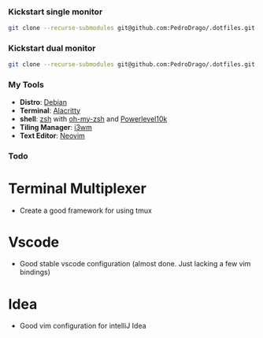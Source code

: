### Kickstart single monitor
```bash
git clone --recurse-submodules git@github.com:PedroDrago/.dotfiles.git && cd .dotfiles && ./install single
```

### Kickstart dual monitor
```bash
git clone --recurse-submodules git@github.com:PedroDrago/.dotfiles.git && cd .dotfiles && ./install dual
```

### My Tools
- **Distro**: [Debian](https://www.debian.org/)
- **Terminal**: [Alacritty](https://github.com/alacritty/alacritty)
- **shell**: [zsh](https://www.zsh.org/) with [oh-my-zsh](https://github.com/ohmyzsh/ohmyzsh) and [Powerlevel10k](https://github.com/romkatv/powerlevel10k)
- **Tiling Manager**: [i3wm](https://i3wm.org/)
- **Text Editor**: [Neovim](https://github.com/neovim/neovim)

### Todo
# Terminal Multiplexer
- Create a good framework for using tmux

# Vscode
- Good stable vscode configuration (almost done. Just lacking a few vim bindings)

# Idea
- Good vim configuration for intelliJ Idea

